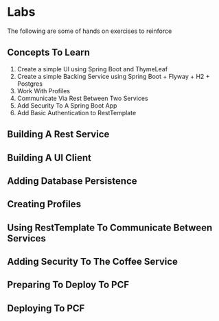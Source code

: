 # Labs

The following are some of hands on exercises to reinforce 

## Concepts To Learn
1. Create a simple UI using Spring Boot and ThymeLeaf
2. Create a simple Backing Service using Spring Boot + Flyway + H2 + Postgres
3. Work With Profiles
4. Communicate Via Rest Between Two Services
5. Add Security To A Spring Boot App
6. Add Basic Authentication to RestTemplate

## Building A Rest Service

## Building A UI Client

## Adding Database Persistence

## Creating Profiles

## Using RestTemplate To Communicate Between Services

## Adding Security To The Coffee Service

## Preparing To Deploy To PCF

## Deploying To PCF
